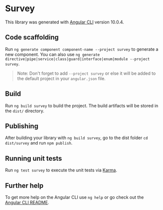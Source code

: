 # Survey
This library was generated with [Angular CLI](https://github.com/angular/angular-cli) version 10.0.4.

## Code scaffolding

Run `ng generate component component-name --project survey` to generate a new component. You can also use `ng generate directive|pipe|service|class|guard|interface|enum|module --project survey`.
> Note: Don't forget to add `--project survey` or else it will be added to the default project in your `angular.json` file. 

## Build

Run `ng build survey` to build the project. The build artifacts will be stored in the `dist/` directory.

## Publishing

After building your library with `ng build survey`, go to the dist folder `cd dist/survey` and run `npm publish`.

## Running unit tests

Run `ng test survey` to execute the unit tests via [Karma](https://karma-runner.github.io).

## Further help

To get more help on the Angular CLI use `ng help` or go check out the [Angular CLI README](https://github.com/angular/angular-cli/blob/master/README.md).

